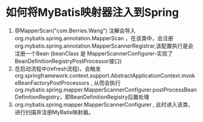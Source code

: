 # 如何将MyBatis映射器注入到Spring 
1. @MapperScan("com.Berries.Wang") 注解会导入 org.mybatis.spring.annotation.MapperScan ，在该类中，会注册org.mybatis.spring.annotation.MapperScannerRegistrar,该配置执行是会注册一个Bean (beanClass 是 MapperScannerConfigurer-实现了BeanDefinitionRegistryPostProcessor接口)
2. 在启动流程中(refresh流程)，会触发 org.springframework.context.support.AbstractApplicationContext.invokeBeanFactoryPostProcessors , 从而会执行 org.mybatis.spring.mapper.MapperScannerConfigurer.postProcessBeanDefinitionRegistry，即BeanDefinitionRegistry后置处理
3. org.mybatis.spring.mapper.MapperScannerConfigurer , 此时进入该类，进行扫描并注册MyBatis映射器。